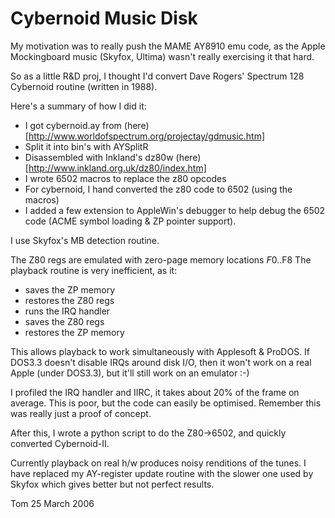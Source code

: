 # Cybernoid Music Disk

My motivation was to really push the MAME AY8910 emu code, as the Apple
Mockingboard music (Skyfox, Ultima) wasn't really exercising it that
hard.

So as a little R&D proj, I thought I'd convert Dave Rogers' Spectrum
128 Cybernoid routine (written in 1988).

Here's a summary of how I did it:
- I got cybernoid.ay from (here)[http://www.worldofspectrum.org/projectay/gdmusic.htm]
- Split it into bin's with AYSplitR
- Disassembled with Inkland's dz80w (here)[http://www.inkland.org.uk/dz80/index.htm]
- I wrote 6502 macros to replace the z80 opcodes
- For cybernoid, I hand converted the z80 code to 6502 (using the macros)
- I added a few extension to AppleWin's debugger to help debug the 6502 code (ACME symbol loading & ZP pointer support).

I use Skyfox's MB detection routine.

The Z80 regs are emulated with zero-page memory locations $F0..$F8
The playback routine is very inefficient, as it:
- saves the ZP memory
- restores the Z80 regs
- runs the IRQ handler
- saves the Z80 regs
- restores the ZP memory

This allows playback to work simultaneously with Applesoft & ProDOS. If
DOS3.3 doesn't disable IRQs around disk I/O, then it won't work on a
real Apple (under DOS3.3), but it'll still work on an emulator :-)

I profiled the IRQ handler and IIRC, it takes about 20% of the frame on
average. This is poor, but the code can easily be optimised. Remember
this was really just a proof of concept.

After this, I wrote a python script to do the Z80->6502, and quickly
converted Cybernoid-II.

Currently playback on real h/w produces noisy renditions of the tunes. I
have replaced my AY-register update routine with the slower one used by Skyfox
which gives better but not perfect results.

Tom
25 March 2006
